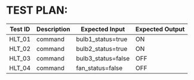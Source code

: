 # TEST PLAN:
| **Test ID** | **Description**                                              | **Expected Input** | **Expected Output** |   
|-------------|--------------------------------------------------------------|------------|-------------|
|  HLT_01      | command | bulb1_status=true | ON |
|  HLT_02      | command  | bulb2_status=true | ON|
|  HLT_03      |command| bulb3_status=false| OFF | 
|  HLT_04      |command| fan_status=false| OFF| 

